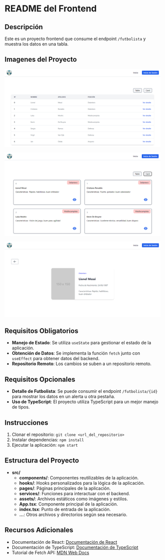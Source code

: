 # README del Frontend

## Descripción

Este es un proyecto frontend que consume el endpoint `/futbolista` y muestra los datos en una tabla.

## Imagenes del Proyecto

![Interfaz 1](https://raw.githubusercontent.com/AngelOU20/pb-frontend-civa/main/public/capturas/Captura1.png)

![Interfaz 2](https://raw.githubusercontent.com/AngelOU20/pb-frontend-civa/main/public/capturas/Captura2.png)

![Interfaz 3](https://raw.githubusercontent.com/AngelOU20/pb-frontend-civa/main/public/capturas/Captura3.png)

## Requisitos Obligatorios

- **Manejo de Estado**: Se utiliza `useState` para gestionar el estado de la aplicación.
- **Obtención de Datos**: Se implementa la función `fetch` junto con `useEffect` para obtener datos del backend.
- **Repositorio Remoto**: Los cambios se suben a un repositorio remoto.

## Requisitos Opcionales

- **Detalle de Futbolista**: Se puede consumir el endpoint `/futbolista/{id}` para mostrar los datos en un alerta u otra pestaña.
- **Uso de TypeScript**: El proyecto utiliza TypeScript para un mejor manejo de tipos.

## Instrucciones

1. Clonar el repositorio: `git clone <url_del_repositorio>`
2. Instalar dependencias: `npm install`
3. Ejecutar la aplicación: `npm start`

## Estructura del Proyecto

- **src/**
  - **components/**: Componentes reutilizables de la aplicación.
  - **hooks/**: Hooks personalizados para la lógica de la aplicación.
  - **pages/**: Páginas principales de la aplicación.
  - **services/**: Funciones para interactuar con el backend.
  - **assets/**: Archivos estáticos como imágenes y estilos.
  - **App.tsx**: Componente principal de la aplicación.
  - **index.tsx**: Punto de entrada de la aplicación.
  - **...**: Otros archivos y directorios según sea necesario.

## Recursos Adicionales

- Documentación de React: [Documentación de React](https://es.reactjs.org/docs/getting-started.html)
- Documentación de TypeScript: [Documentación de TypeScript](https://www.typescriptlang.org/docs/)
- Tutorial de Fetch API: [MDN Web Docs](https://developer.mozilla.org/es/docs/Web/API/Fetch_API)
